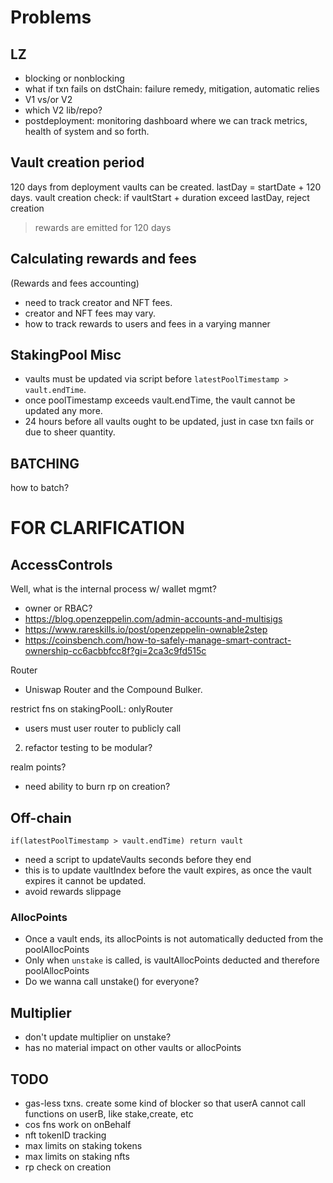 # Problems

## LZ

- blocking or nonblocking
- what if txn fails on dstChain: failure remedy, mitigation, automatic relies
- V1 vs/or V2
- which V2 lib/repo?
- postdeployment: monitoring dashboard where we can track metrics, health of system and so forth.

## Vault creation period

120 days from deployment vaults can be created.
lastDay = startDate + 120 days.
vault creation check: if vaultStart + duration exceed lastDay, reject creation
> rewards are emitted for 120 days

## Calculating rewards and fees

(Rewards and fees accounting)
- need to track creator and NFT fees.
- creator and NFT fees may vary.
- how to track rewards to users and fees in a varying manner

## StakingPool Misc

- vaults must be updated via script before `latestPoolTimestamp > vault.endTime`.
- once poolTimestamp exceeds vault.endTime, the vault cannot be updated any more.
- 24 hours before all vaults ought to be updated, just in case txn fails or due to sheer quantity.

## BATCHING

how to batch?

# FOR CLARIFICATION

## AccessControls

Well, what is the internal process w/ wallet mgmt?

- owner or RBAC?
- https://blog.openzeppelin.com/admin-accounts-and-multisigs
- https://www.rareskills.io/post/openzeppelin-ownable2step
- https://coinsbench.com/how-to-safely-manage-smart-contract-ownership-cc6acbbfcc8f?gi=2ca3c9fd515c


Router
- Uniswap Router and the Compound Bulker.

restrict fns on stakingPoolL: onlyRouter
 - users must user router to publicly call

2. refactor testing to be modular?


realm points?
 - need ability to burn rp on creation?

## Off-chain

`if(latestPoolTimestamp > vault.endTime) return vault`

- need a script to updateVaults seconds before they end
- this is to update vaultIndex before the vault expires, as once the vault expires it cannot be updated.
- avoid rewards slippage

### AllocPoints

- Once a vault ends, its allocPoints is not automatically deducted from the poolAllocPoints
- Only when `unstake` is called, is vaultAllocPoints deducted and therefore poolAllocPoints
- Do we wanna call unstake() for everyone?


## Multiplier

- don't update multiplier on unstake?
- has no material impact on other vaults or allocPoints


## TODO

- gas-less txns. create some kind of blocker so that userA cannot call functions on userB, like stake,create, etc
- cos fns work on onBehalf
- nft tokenID tracking
- max limits on staking tokens
- max limits on staking nfts
- rp check on creation